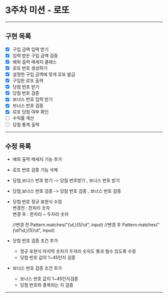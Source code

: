 # 3주차 미션 - 로또

---
## 구현 목록
- [x] 구입 금액 입력 받기
- [x] 입력 받은 구입 금액 검증
- [x] 예외 출력 메세지 클래스  
- [x] 로또 번호 생성하기
- [x] 설정한 구입 금액에 맞게 로또 발급 
- [x] 구입한 로또 출력 
- [x] 당첨 번호 받기
- [x] 당첨 번호 검증
- [x] 보너스 번호 입력 받기
- [x] 보너스 번호 검증
- [x] 로또 당첨 여부 확인
- [ ] 수익률 계산 
- [ ] 당첨 통계 출력

---
## 수정 목록

- 예외 출력 메세지 기능 추가
- 로또 번호 검증 기능 삭제
- 당첨,보너스 번호 받기 -> 당첨 번호받기 , 보너스 번호 받기
- 당첨,보너스 번호 검증 -> 당첨 번호 검증 , 보너스 번호 검증
- 당첨 번호 정규 표현식 수정 <br> 변경전 : 한자리 숫자 <br> 변경 후 : 한자리 ~ 두자리 숫자 


    //변경 전
    Pattern.matches("(\\d,){5}\\d", input)
    //변경 후
    Pattern.matches("(\\d?\\d,){5}\\d", input)
  

- 당첨 번호 검증 조건 추가 
    - 정규 포현식 마지막 숫자가 두자리 숫자도 통과 될수 있도록 수정
    - 당첨 번호 값이 1~45인지 검증
- 보너스 번호 검증 조건 추가
    - 보너스 번호 값이 1~45인지검증
    - 당첨 번호와 중복되는 지 검증
    


---
